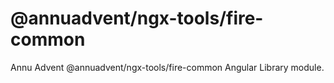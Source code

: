 
# @annuadvent/ngx-tools/fire-common

Annu Advent @annuadvent/ngx-tools/fire-common Angular Library module.
